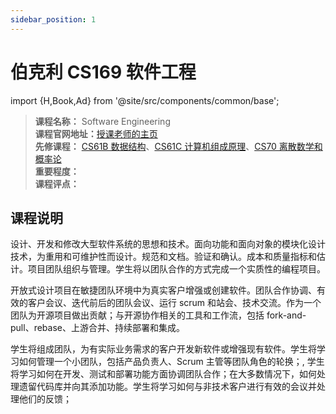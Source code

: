 ```yaml
---
sidebar_position: 1
---
```


# 伯克利 CS169 软件工程

import {H,Book,Ad} from '@site/src/components/common/base';

>**课程名称：** Software Engineering      
**课程官网地址：**[授课老师的主页](http://srujayk.com/cs169/index.html)    
**先修课程：** [CS61B 数据结构](https://hackway.org/docs/cs/freshman/datastructure/cs61b)、[CS61C 计算机组成原理](https://hackway.org/docs/cs/sophomore/system/cs61c)、[CS70 离散数学和概率论](https://hackway.org/docs/math/basic/discrete/cs70)     
**重要程度：**     
**课程评点：**  

## 课程说明
设计、开发和修改大型软件系统的思想和技术。面向功能和面向对象的模块化设计技术，为重用和可维护性而设计。规范和文档。验证和确认。成本和质量指标和估计。项目团队组织与管理。学生将以团队合作的方式完成一个实质性的编程项目。

开放式设计项目在敏捷团队环境中为真实客户增强或创建软件。团队合作协调、有效的客户会议、迭代前后的团队会议、运行 scrum 和站会、技术交流。作为一个团队为开源项目做出贡献；与开源协作相关的工具和工作流，包括 fork-and-pull、rebase、上游合并、持续部署和集成。

学生将组成团队，为有实际业务需求的客户开发新软件或增强现有软件。学生将学习如何管理一个小团队，包括产品负责人、Scrum 主管等团队角色的轮换；, 学生将学习如何在开发、测试和部署功能方面协调团队合作；在大多数情况下，如何处理遗留代码库并向其添加功能。学生将学习如何与非技术客户进行有效的会议并处理他们的反馈；


<Comment></Comment>


